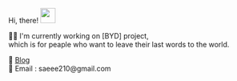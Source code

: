  Hi, there! <img src="https://raw.githubusercontent.com/iampavangandhi/iampavangandhi/master/gifs/Hi.gif" width="30px"> 


🤸‍♀️ I'm currently working on [BYD] project,  
which is for peaple who want to leave their last words to the world. 

<div>
📝 <a href="https://blckchainetc.tistory.com/">Blog</a>
</div>
<div></div>
<div>
📧 Email : saeee210@gmail.com
</div>

<!--
- 🔭 I’m currently working on ...
- 🌱 I’m currently learning ...
- 👯 I’m looking to collaborate on ...
- 🤔 I’m looking for help with ...
- 💬 Ask me about ...
- 📫 How to reach me: ...
- 😄 Pronouns: ...
- ⚡ Fun fact: ...
-->
